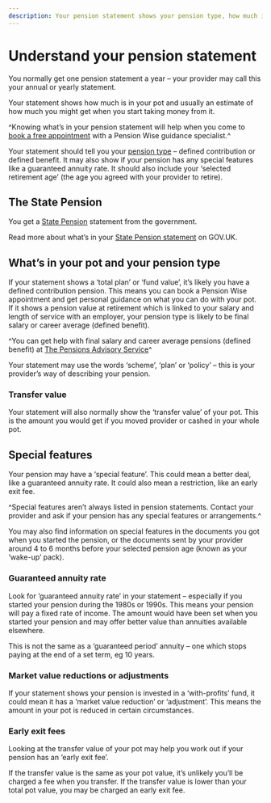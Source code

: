 ```yaml
---
description: Your pension statement shows your pension type, how much is in your pot and whether your pension has any special features.
---
```


# Understand your pension statement

You normally get one pension statement a year – your provider may call this your annual or yearly statement.

Your statement shows how much is in your pot and usually an estimate of how much you might get when you start taking money from it.

^Knowing what’s in your pension statement will help when you come to [book a free appointment](/appointments) with a Pension Wise guidance specialist.^

Your statement should tell you your [pension type](/pension-types) – defined contribution or defined benefit. It may also show if your pension has any special features like a guaranteed annuity rate.
It should also include your ‘selected retirement age’ (the age you agreed with your provider to retire).

## The State Pension

You get a [State Pension](https://www.gov.uk/state-pension-statement) statement from the government.

Read more about what’s in your [State Pension statement](https://www.gov.uk/government/publications/your-state-pension-statement-explained-dwp040) on GOV.UK.

## What’s in your pot and your pension type

If your statement shows a ‘total plan’ or ‘fund value’, it’s likely you have a defined contribution pension. This means you can book a Pension Wise appointment and get personal guidance on what you can do with your pot. If it shows a pension value at retirement which is linked to your salary and length of service with an employer, your pension type is likely to be final salary or career average (defined benefit).

^You can get help with final salary and career average pensions (defined benefit) at [The Pensions Advisory Service](http://www.pensionsadvisoryservice.org.uk)^

Your statement may use the words ‘scheme’, ‘plan’ or ‘policy’ – this is your provider’s way of describing your pension.

### Transfer value

Your statement will also normally show the ‘transfer value’ of your pot. This is the amount you would get if you moved provider or cashed in your whole pot.

## Special features

Your pension may have a ‘special feature’. This could mean a better deal, like a guaranteed annuity rate. It could also mean a restriction, like an early exit fee.

^Special features aren’t always listed in pension statements. Contact your provider and ask if your pension has any special features or arrangements.^

You may also find information on special features in the documents you got when you started the pension, or the documents sent by your provider around 4 to 6 months before your selected pension age (known as your ‘wake-up’ pack).

### Guaranteed annuity rate

Look for ‘guaranteed annuity rate’ in your statement – especially if you started your pension during the 1980s or 1990s. This means your pension will pay a fixed rate of income. The amount would have been set when you started your pension and may offer better value than annuities available elsewhere.

This is not the same as a ‘guaranteed period’ annuity – one which stops paying at the end of a set term, eg 10 years.

### Market value reductions or adjustments

If your statement shows your pension is invested in a ‘with-profits’ fund, it could mean it has a ‘market value reduction’ or ‘adjustment’. This means the amount in your pot is reduced in certain circumstances.

### Early exit fees

Looking at the transfer value of your pot may help you work out if your pension has an ‘early exit fee’. 

If the transfer value is the same as your pot value, it’s unlikely you’ll be charged a fee when you transfer. If the transfer value is lower than your total pot value, you may be charged an early exit fee.
